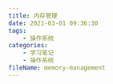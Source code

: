 ```yaml
---
title: 内存管理
date: 2021-03-01 09:36:30
tags:
	- 操作系统
categories:
	- 学习笔记
	- 操作系统
fileName: memory-management
---
```


